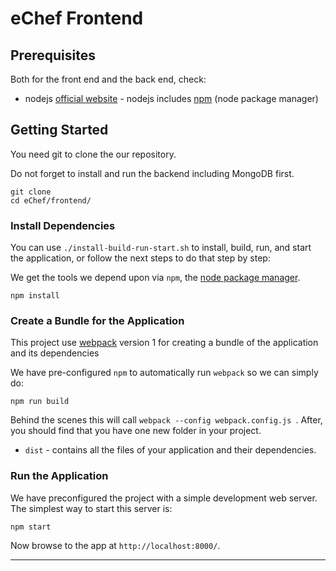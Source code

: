 # eChef Frontend
 
##  Prerequisites

Both for the front end and the back end, check:

* nodejs [official website](https://nodejs.org/en/) - nodejs includes [npm](https://www.npmjs.com/) (node package manager)


## Getting Started

You need git to clone the our repository.

Do not forget to install and run the backend including MongoDB first.

```
git clone 
cd eChef/frontend/
```

### Install Dependencies

You can use `./install-build-run-start.sh` to install, build, run, and start the application, or follow the next steps to do that step by step:


We get the tools we depend upon via `npm`, the [node package manager](https://www.npmjs.com).

```
npm install
```

### Create a Bundle for the Application

This project use [webpack](https://github.com/webpack/webpack) version 1 for creating a bundle of the application and its dependencies

We have pre-configured `npm` to automatically run `webpack` so we can simply do:

```
npm run build
```

Behind the scenes this will call `webpack --config webpack.config.js `.  After, you should find that you have one new folder in your project.

* `dist` - contains all the files of your application and their dependencies.

### Run the Application

We have preconfigured the project with a simple development web server.  The simplest way to start
this server is:

```
npm start
```

Now browse to the app at `http://localhost:8000/`.

----